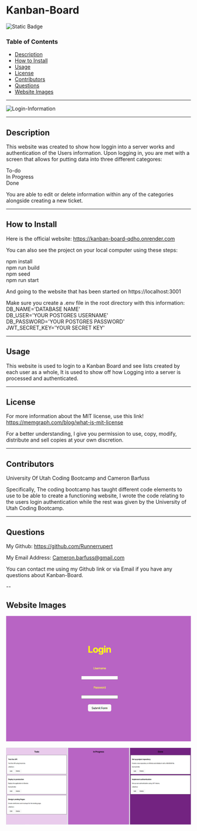 # Kanban-Board

![Static Badge](https://img.shields.io/badge/MIT%20License-blue)

### Table of Contents
- [Description](#description)
- [How to Install](#how-to-install)
- [Usage](#usage)
- [License](#license)
- [Contributors](#contributors)
- [Questions](#questions)
- [Website Images](#website-images)

---

![Login-Information](./assets/images/LoginInformation.PNG)

---

## Description

This website was created to show how loggin into a server works and authentication of the Users information. Upon logging in, you are met with a screen that allows for putting data into three different categores:

To-do  
In Progress  
Done

You are able to edit or delete information within any of the categories alongside creating a new ticket.

---

## How to Install

Here is the official website: https://kanban-board-qdho.onrender.com

You can also see the project on your local computer using these steps:

npm install  
npm run build  
npm seed  
npm run start  

And going to the website that has been started on https://localhost:3001

Make sure you create a .env file in the root directory with this information:  
DB_NAME='DATABASE NAME'  
DB_USER='YOUR POSTGRES USERNAME'  
DB_PASSWORD='YOUR POSTGRES PASSWORD'  
JWT_SECRET_KEY='YOUR SECRET KEY'  

---

## Usage

This website is used to login to a Kanban Board and see lists created by each user as a whole, It is used to show off how Logging into a server is processed and authenticated. 

---

## License

For more information about the MIT license, use this link!
 https://memgraph.com/blog/what-is-mit-license

For a better understanding, I give you permission to use, copy, modify, distribute and sell copies at your own discretion.

---

## Contributors

University Of Utah Coding Bootcamp and Cameron Barfuss

Specifically, The coding bootcamp has taught different code elements to use to be able to create a functioning website, I wrote the code relating to the users login authentication while the rest was given by the University of Utah Coding Bootcamp.

---

## Questions

My Github: https://github.com/Runnerrupert

My Email Address: Cameron.barfuss@gmail.com

You can contact me using my Github link or via Email if you have any questions about Kanban-Board.

--

## Website Images

![Login Page](./assets/images/login_page.PNG)  

![Kanban Board](./assets/images/Kanban_Board.PNG)